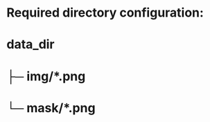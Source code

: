 

#     Required directory configuration:
#         data_dir
#         ├─ img/*.png
#         └─ mask/*.png
